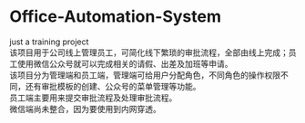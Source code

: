 # Office-Automation-System
  just a training project<br>
  该项目用于公司线上管理员工，可简化线下繁琐的审批流程，全部由线上完成；员工使用微信公众号就可以完成相关的请假、出差及加班等申请。<br>
  该项目分为管理端和员工端，管理端可给用户分配角色，不同角色的操作权限不同，还有审批模板的创建、公众号的菜单管理等功能。<br>
  员工端主要用来提交审批流程及处理审批流程。<br>
  微信端尚未整合，因为要使用到内网穿透。<br>

